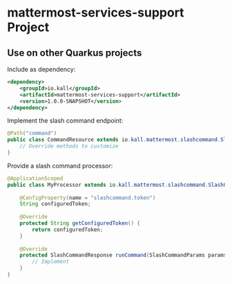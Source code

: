 # mattermost-services-support Project

## Use on other Quarkus projects

Include as dependency:

```xml
<dependency>
	<groupId>io.kall</groupId>
	<artifactId>mattermost-services-support</artifactId>
	<version>1.0.0-SNAPSHOT</version>
</dependency>
```

Implement the slash command endpoint:

```java
@Path("command")
public class CommandResource extends io.kall.mattermost.slashcommand.SlashCommandResource {
	// Override methods to customize
}
```

Provide a slash command processor:

```java
@ApplicationScoped
public class MyProcessor extends io.kall.mattermost.slashcommand.SlashCommandProcessor {
	
	@ConfigProperty(name = "slashcommand.token")
	String configuredToken;
	
	@Override
	protected String getConfiguredToken() {
		return configuredToken;
	}
	
	@Override
	protected SlashCommandResponse runCommand(SlashCommandParams params) {
		// Implement
	}
}
```
